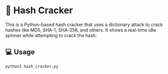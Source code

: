 # 🔐 Hash Cracker

This is a Python-based hash cracker that uses a dictionary attack to crack hashes like MD5, SHA-1, SHA-256, and others. It shows a real-time idle spinner while attempting to crack the hash.

## 💻 Usage

```bash
python3 hash_cracker.py
